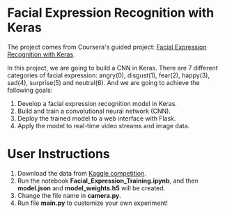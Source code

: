 # Facial Expression Recognition with Keras
The project comes from Coursera's guided project: [Facial Expression Recognition with Keras](https://www.coursera.org/programs/86ebe3a1-8523-43c0-a9da-7374390c1e9a/browse?entityTypeDescription=Rhyme+Projects&index=prod_enterprise_products&productId=IC9GxmJ7EeqZhwpHN8ICRw&productType=course&query=computer+vision+&showMiniModal=true).

In this project, we are going to build a CNN in Keras. There are 7 different categories of facial expression: angry(0), disgust(1), fear(2), happy(3), sad(4), surprise(5) and neutral(6). And we are going to achieve the following goals:
1. Develop a facial expression recognition model in Keras.
2. Build and train a convolutional neural network (CNN).
3. Deploy the trained model to a web interface with Flask.
4. Apply the model to real-time video streams and image data.

# User Instructions
1. Download the data from [Kaggle competition](https://www.kaggle.com/astraszab/facial-expression-dataset-image-folders-fer2013).
2. Run the notebook **Facial_Expression_Training.ipynb**, and then **model.json** and **model_weights.h5** will be created.
3. Change the file name in **camera.py**.
4. Run file **main.py** to customize your own experiment!
